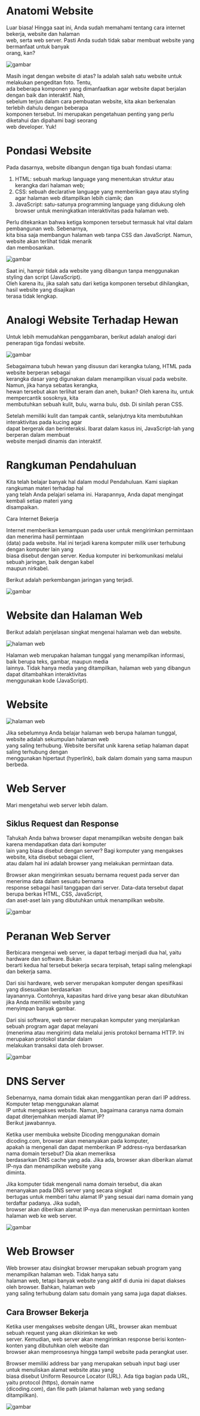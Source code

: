 # Anatomi Website

Luar biasa! Hingga saat ini, Anda sudah memahami tentang cara internet bekerja, website dan halaman<br>
web, serta web server. Pasti Anda sudah tidak sabar membuat website yang bermanfaat untuk banyak<br>
orang, kan?<br>

![gambar](img/img13.jpeg)

Masih ingat dengan website di atas? Ia adalah salah satu website untuk melakukan pengeditan foto. Tentu,<br>
ada beberapa komponen yang dimanfaatkan agar website dapat berjalan dengan baik dan interaktif. Nah,<br>
sebelum terjun dalam cara pembuatan website, kita akan berkenalan terlebih dahulu dengan beberapa<br>
komponen tersebut. Ini merupakan pengetahuan penting yang perlu diketahui dan dipahami bagi seorang<br>
web developer. Yuk!<br>

# Pondasi Website

Pada dasarnya, website dibangun dengan tiga buah fondasi utama:<br>

1. HTML: sebuah markup language yang menentukan struktur atau kerangka dari halaman web;
2. CSS: sebuah declarative language yang memberikan gaya atau styling agar halaman web ditampilkan lebih ciamik; dan
3. JavaScript: satu-satunya programming language yang didukung oleh browser untuk meningkatkan interaktivitas pada halaman web.<br>

Perlu ditekankan bahwa ketiga komponen tersebut termasuk hal vital dalam pembangunan web. Sebenarnya,<br>
kita bisa saja membangun halaman web tanpa CSS dan JavaScript. Namun, website akan terlihat tidak menarik<br>
dan membosankan.<br>

![gambar](img/img14.jpeg)

Saat ini, hampir tidak ada website yang dibangun tanpa menggunakan styling dan script (JavaScript).<br>
Oleh karena itu, jika salah satu dari ketiga komponen tersebut dihilangkan, hasil website yang disajikan<br>
terasa tidak lengkap.<br>

# Analogi Website Terhadap Hewan

Untuk lebih memudahkan penggambaran, berikut adalah analogi dari penerapan tiga fondasi website.<br>

![gambar](img/img15.jpeg)

Sebagaimana tubuh hewan yang disusun dari kerangka tulang, HTML pada website berperan sebagai<br>
kerangka dasar yang digunakan dalam menampilkan visual pada website. Namun, jika hanya sebatas kerangka,<br>
hewan tersebut akan terlihat seram dan aneh, bukan? Oleh karena itu, untuk mempercantik sosoknya, kita<br>
membutuhkan sebuah kulit, bulu, warna bulu, dsb. Di sinilah peran CSS.<br>

Setelah memiliki kulit dan tampak cantik, selanjutnya kita membutuhkan interaktivitas pada kucing agar<br>
dapat bergerak dan berinteraksi. Ibarat dalam kasus ini, JavaScript-lah yang berperan dalam membuat<br>
website menjadi dinamis dan interaktif.<br>

# Rangkuman Pendahuluan

Kita telah belajar banyak hal dalam modul Pendahuluan. Kami siapkan rangkuman materi terhadap hal<br>
yang telah Anda pelajari selama ini. Harapannya, Anda dapat mengingat kembali setiap materi yang<br>
disampaikan.<br>

Cara Internet Bekerja

Internet memberikan kemampuan pada user untuk mengirimkan permintaan dan menerima hasil permintaan<br>
(data) pada website. Hal ini terjadi karena komputer milik user terhubung dengan komputer lain yang<br>
biasa disebut dengan server. Kedua komputer ini berkomunikasi melalui sebuah jaringan, baik dengan kabel<br>
maupun nirkabel.<br>

Berikut adalah perkembangan jaringan yang terjadi.<br>

![gambar](img/img16.png)

# Website dan Halaman Web

Berikut adalah penjelasan singkat mengenai halaman web dan website.<br>

![halaman web](img/img04.jpeg)

Halaman web merupakan halaman tunggal yang menampilkan informasi, baik berupa teks, gambar, maupun media<br>
lainnya. Tidak hanya media yang ditampilkan, halaman web yang dibangun dapat ditambahkan interaktivitas<br>
menggunakan kode (JavaScript).<br>

# Website

![halaman web](img/img05.jpeg)

Jika sebelumnya Anda belajar halaman web berupa halaman tunggal, website adalah sekumpulan halaman web<br>
yang saling terhubung. Website bersifat unik karena setiap halaman dapat saling terhubung dengan<br>
menggunakan hipertaut (hyperlink), baik dalam domain yang sama maupun berbeda.<br>

# Web Server

Mari mengetahui web server lebih dalam.
## Siklus Request dan Response

Tahukah Anda bahwa browser dapat menampilkan website dengan baik karena mendapatkan data dari komputer<br>
lain yang biasa disebut dengan server? Bagi komputer yang mengakses website, kita disebut sebagai client,<br>
atau dalam hal ini adalah browser yang melakukan permintaan data.<br>

Browser akan mengirimkan sesuatu bernama request pada server dan menerima data dalam sesuatu bernama<br>
response sebagai hasil tanggapan dari server. Data-data tersebut dapat berupa berkas HTML, CSS, JavaScript,<br>
dan aset-aset lain yang dibutuhkan untuk menampilkan website.<br>

![gambar](img/img09.jpeg)

# Peranan Web Server

Berbicara mengenai web server, ia dapat terbagi menjadi dua hal, yaitu hardware dan software. Bukan<br>
berarti kedua hal tersebut bekerja secara terpisah, tetapi saling melengkapi dan bekerja sama.<br>

Dari sisi hardware, web server merupakan komputer dengan spesifikasi yang disesuaikan berdasarkan<br>
layanannya. Contohnya, kapasitas hard drive yang besar akan dibutuhkan jika Anda memiliki website yang<br>
menyimpan banyak gambar.<br>

Dari sisi software, web server merupakan komputer yang menjalankan sebuah program agar dapat melayani<br>
(menerima atau mengirim) data melalui jenis protokol bernama HTTP. Ini merupakan protokol standar dalam<br>
melakukan transaksi data oleh browser.<br>

![gambar](img/img10.jpeg)

# DNS Server

Sebenarnya, nama domain tidak akan menggantikan peran dari IP address. Komputer tetap menggunakan alamat<br>
IP untuk mengakses website. Namun, bagaimana caranya nama domain dapat diterjemahkan menjadi alamat IP?<br>
Berikut jawabannya.<br>

Ketika user membuka website Dicoding menggunakan domain dicoding.com, browser akan menanyakan pada komputer,<br>
apakah ia mengenali dan dapat memberikan IP address-nya berdasarkan nama domain tersebut? Dia akan memeriksa<br>
berdasarkan DNS cache yang ada. Jika ada, browser akan diberikan alamat IP-nya dan menampilkan website yang<br>
diminta.<br>

Jika komputer tidak mengenali nama domain tersebut, dia akan menanyakan pada DNS server yang secara singkat<br>
bertugas untuk memberi tahu alamat IP yang sesuai dari nama domain yang terdaftar padanya. Jika sudah,<br>
browser akan diberikan alamat IP-nya dan meneruskan permintaan konten halaman web ke web server.<br>

![gambar](img/img11.jpeg)

# Web Browser

Web browser atau disingkat browser merupakan sebuah program yang menampilkan halaman web. Tidak hanya satu<br>
halaman web, tetapi banyak website yang aktif di dunia ini dapat diakses oleh browser. Bahkan, halaman web<br>
yang saling terhubung dalam satu domain yang sama juga dapat diakses.<br>

## Cara Browser Bekerja

Ketika user mengakses website dengan URL, browser akan membuat sebuah request yang akan dikirimkan ke web<br>
server. Kemudian, web server akan mengirimkan response berisi konten-konten yang dibutuhkan oleh website dan<br>
browser akan memprosesnya hingga tampil website pada perangkat user.<br>

Browser memiliki address bar yang merupakan sebuah input bagi user untuk menuliskan alamat website atau yang<br>
biasa disebut Uniform Resource Locator (URL). Ada tiga bagian pada URL, yaitu protocol (https), domain name<br>
(dicoding.com), dan file path (alamat halaman web yang sedang ditampilkan).<br>

![gambar](img/img13.jpeg)
